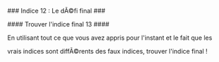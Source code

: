 ﻿
\### Indice 12 : Le dÃ©fi final ###

\#### Trouver l'indice final 13 ####

En utilisant tout ce que vous avez appris pour l'instant et le fait que les

vrais indices sont diffÃ©rents des faux indices, trouver l'indice final !
